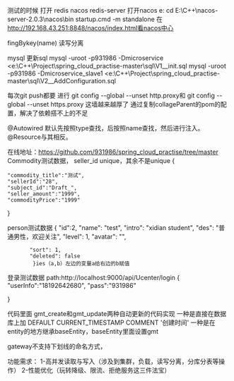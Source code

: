 测试的时候
打开 redis  nacos
  redis-server
 打开nacos
 e:    cd E:\C++\nacos-server-2.0.3\nacos\bin
startup.cmd -m standalone
在   http://192.168.43.251:8848/nacos/index.html看nacos中心

fingBykey(name)
读写分离


mysql 更新sql 
mysql -uroot -p931986 -Dmicroservice <e:\C++\Project\spring_cloud_practise-master\sql\V1__init.sql
mysql -uroot -p931986 -Dmicroservice_slave1 <e:\C++\Project\spring_cloud_practise-master\sql\V2__AddConfiguration.sql




每次git push都要 进行 git config --global --unset http.proxy和 git config --global --unset https.proxy
这墙越来越厚了
通过复制collageParent的pom的配置，解决了依赖搭不上的不足


@Autowired 默认先按照type查找，后按照name查找，然后进行注入。@Resource与其相反。

在线地址：https://github.com/931986/spring_cloud_practise/tree/master
Commodity测试数据，
seller_id unique，其余不是unique
{

    "commodity_title":"测试",
    "sellerId":"28",
    "subject_id":"Draft_",
    "seller_amount":"1999",
    "commodityPrice":"1999"
}




person测试数据
    {
                 "id":2,
            "name": "test",
           "intro": "xidian student",
             "des": "普通男性，欢迎关注",
            "level": 1,
             "avatar": "",

           "sort": 1,
           "deleted": false
            }ies（a,b）左边的变量a给右边的b赋值
登录测试数据
path:http://localhost:9000/api/Ucenter/login
{
"userInfo":"18192642680",
"pass":"931986"

}

代码里面 gmt_create和gmt_update两种自动更新的代码实现
一种是直接在数据库上加   DEFAULT CURRENT_TIMESTAMP COMMENT '创建时间'
一种是在entity的地方继承baseEntity，baseEntity里面设置gmt

gateway不支持下划线的命名方式，


功能需求：
1-高并发读取与写入（涉及到集群，负载，读写分离，分库分表等操作）
2-性能优化（玩转降级、限流、拒绝服务这三件法宝）






